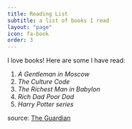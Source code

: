 ```yaml
---
title: Reading List
subtitle: a list of books I read
layout: "page"
icon: fa-book
order: 3
---
```


I love books! Here are some I have read:

1. *A Gentleman in Moscow*
2. *The Culture Code*
3. *The Richest Man in Babylon*
4. *Rich Dad Poor Dad*
5. *Harry Potter series*

source: [The Guardian](https://shupohan.github.io/reading-list.html)
